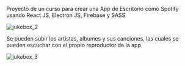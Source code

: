 Proyecto de un curso para crear una App de Escritorio como Spotify usando React JS, Electron JS, Firebase y SASS

![jukebox_2](https://github.com/user-attachments/assets/32b8d56b-ab8b-461d-8e40-325a84d64429)

Se pueden subir los artistas, albumes y sus canciones, las cuales se pueden escuchar con el propio reproductor de la app

![jukebox_3](https://github.com/user-attachments/assets/34b046fd-d78d-4586-b782-4d2e62d00381)
